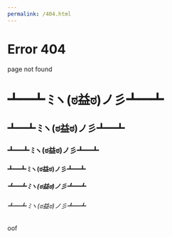 ```yaml
---
permalink: /404.html
---
```


# Error 404

page not found

# ┻━┻ ﾐヽ(ಠ益ಠ)ノ彡┻━┻
## ┻━┻ ﾐヽ(ಠ益ಠ)ノ彡┻━┻
### ┻━┻ ﾐヽ(ಠ益ಠ)ノ彡┻━┻
#### ┻━┻ ﾐヽ(ಠ益ಠ)ノ彡┻━┻
##### ┻━┻ ﾐヽ(ಠ益ಠ)ノ彡┻━┻
###### ┻━┻ ﾐヽ(ಠ益ಠ)ノ彡┻━┻

oof
